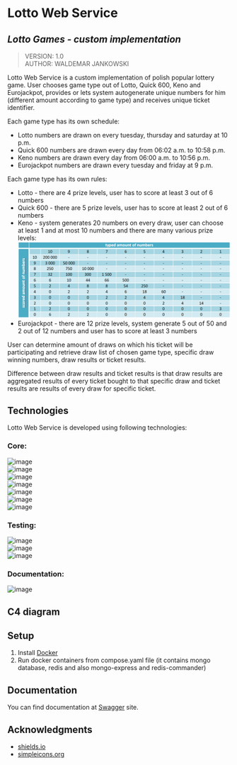# Lotto Web Service
## _Lotto Games - custom implementation_

> VERSION: 1.0 <br>
> AUTHOR: WALDEMAR JANKOWSKI <br>

Lotto Web Service is a custom implementation of polish popular lottery game. User chooses game type out of Lotto,
Quick 600, Keno and Eurojackpot, provides or lets system autogenerate unique numbers for him (different amount according to game type)
and receives unique ticket identifier.

Each game type has its own schedule:
- Lotto numbers are drawn on every tuesday, thursday and saturday at 10 p.m.
- Quick 600 numbers are drawn every day from 06:02 a.m. to 10:58 p.m.
- Keno numbers are drawn every day from 06:00 a.m. to 10:56 p.m.
- Eurojackpot numbers are drawn every tuesday and friday at 9 p.m.

Each game type has its own rules:
- Lotto - there are 4 prize levels, user has to score at least 3 out of 6 numbers
- Quick 600 - there are 5 prize levels, user has to score at least 2 out of 6 numbers
- Keno - system generates 20 numbers on every draw, user can choose at least 1 and at most 10 numbers and there are
  many various prize levels:
![keno.PNG](docs%2Fkeno.PNG)
- Eurojackpot - there are 12 prize levels, system generate 5 out of 50 and 2 out of 12 numbers and user has to score at
least 3 numbers

User can determine amount of draws on which his ticket will be participating and retrieve draw list of chosen game type,
specific draw winning numbers, draw results or ticket results.

Difference between draw results and ticket results is that draw results are aggregated results of every ticket
bought to that specific draw and ticket results are results of every draw for specific ticket.

## Technologies

Lotto Web Service is developed using following technologies: <br>

### Core:
![image](https://img.shields.io/badge/Java-17-white?style=for-the-badge&logo=java) <br>
![image](https://img.shields.io/badge/Spring_Boot-32CD32?style=for-the-badge&logo=springboot&logoColor=white) <br>
![image](https://img.shields.io/badge/apache_maven-DDA500?style=for-the-badge&logo=apachemaven&logoColor=white) <br>
![image](https://img.shields.io/badge/redis-A41E11?&style=for-the-badge&logo=redis&logoColor=white) <br>
![image](https://img.shields.io/badge/MongoDB-F5F5F5?style=for-the-badge&logo=mongodb) <br>
![image](https://img.shields.io/badge/Docker-2496ED?style=for-the-badge&logo=docker&logoColor=white) <br>
![image](https://img.shields.io/badge/lombok-C45E01?&style=for-the-badge) <br>

### Testing:
![image](https://img.shields.io/badge/Mockito-6EA61E?style=for-the-badge) <br>
![image](https://img.shields.io/badge/Junit5-C8524A?style=for-the-badge&logo=junit5&logoColor=white) <br>
![image](https://img.shields.io/badge/Testcontainers-2BAFAC?style=for-the-badge) <br>

### Documentation:
![image](https://img.shields.io/badge/swagger-2ECB85?style=for-the-badge&logo=swagger&logoColor=white) <br>

## C4 diagram



## Setup

1) Install [Docker](https://www.docker.com/products/docker-desktop/)
2) Run docker containers from compose.yaml file (it contains mongo database, redis and also mongo-express and redis-commander)

## Documentation

You can find documentation at [Swagger](http://localhost:8080/swagger-ui/index.html) site.

## Acknowledgments

* [shields.io](https://img.shields.io)
* [simpleicons.org](https://simpleicons.org)